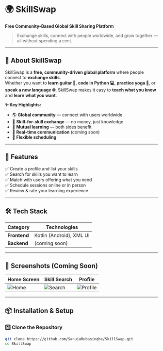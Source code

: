 # 🌍 SkillSwap
**Free Community-Based Global Skill Sharing Platform**

> Exchange skills, connect with people worldwide, and grow together — all without spending a cent.

---

## 📖 About SkillSwap
SkillSwap is a **free, community-driven global platform** where people connect to **exchange skills**.  
Whether you want to **learn guitar 🎸**, **code in Python 💻**, **practice yoga 🧘**, or **speak a new language 🌐**, SkillSwap makes it easy to **teach what you know** and **learn what you want**.

**✨ Key Highlights:**
- 🌎 **Global community** — connect with users worldwide
- 🔄 **Skill-for-skill exchange** — no money, just knowledge
- 🤝 **Mutual learning** — both sides benefit
- 💬 **Real-time communication** (coming soon)
- 📅 **Flexible scheduling**

---

## 🚀 Features
✅ Create a profile and list your skills  
✅ Search for skills you want to learn  
✅ Match with users offering what you need  
✅ Schedule sessions online or in person  
✅ Review & rate your learning experience

---

## 🛠️ Tech Stack
| Category        | Technologies            |
|-----------------|-------------------------|
| **Frontend**    | Kotlin (Android), XML UI |
| **Backend**     | (coming soon)           |


---

## 📱 Screenshots (Coming Soon)
| Home Screen | Skill Search | Profile |
|-------------|--------------|---------|
| ![Home](assets/home.png) | ![Search](assets/search.png) | ![Profile](assets/profile.png) |

---

## 📦 Installation & Setup

### 1️⃣ Clone the Repository
```bash
git clone https://github.com/SanujaRubasinghe/SkillSwap.git
cd SkillSwap
